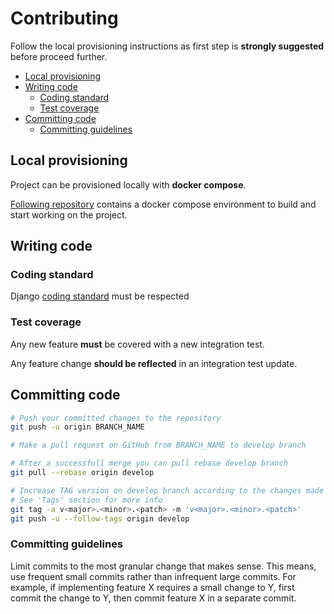 # Contributing

Follow the local provisioning instructions as first step is **strongly 
suggested** before proceed further.

* [Local provisioning](#local-provisioning)
* [Writing code](#writing-code)
  * [Coding standard](#coding-standard)
  * [Test coverage](#test-coverage)
* [Committing code](#committing-code)
  * [Committing guidelines](#committing-guidelines)

## Local provisioning

Project can be provisioned locally with **docker compose**.

[Following repository](https://github.com/Multidialogo/teambuilding-app-provisioning) 
contains a docker compose environment to build and start working 
on the project.

## Writing code

### Coding standard

Django [coding standard](https://docs.djangoproject.com/en/dev/internals/contributing/writing-code/coding-style/) 
must be respected

### Test coverage

Any new feature **must** be covered with a new integration test.

Any feature change **should be reflected** in an integration test update.

## Committing code
```bash
# Push your committed changes to the repository
git push -u origin BRANCH_NAME

# Make a pull request on GitHub from BRANCH_NAME to develop branch

# After a successfull merge you can pull rebase develop branch
git pull --rebase origin develop

# Increase TAG version on develop branch according to the changes made
# See 'Tags' section for more info
git tag -a v<major>.<minor>.<patch> -m 'v<major>.<minor>.<patch>'
git push -u --follow-tags origin develop
```

### Committing guidelines
Limit commits to the most granular change that makes sense. 
This means, use frequent small commits rather than infrequent large 
commits. For example, if implementing feature X requires a small change 
to Y, first commit the change to Y, then commit feature X in a separate 
commit. 
